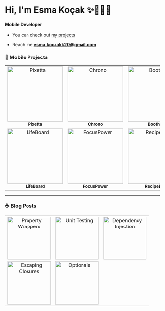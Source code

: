 <h1 align="left">Hi, I'm Esma Koçak ✨👩🏻‍💻</h1>
<h4 align="left">Mobile Developer</h4> 
  

- You can check out [my projects](https://github.com/esmakocak/SWIFT-PORTFOLIO)

- Reach me **esma.kocaakk20@gmail.com**

### 📱 Mobile Projects 
<table>
  <tr>
    <td align="center">
      <a href="https://github.com/esmakocak/SWIFT-PORTFOLIO/blob/main/README.md#-pixetta">
        <img src="https://github.com/user-attachments/assets/5fba328b-034f-4a5b-9450-1cbc993b6dcc" width="180" alt="Pixetta" />
        <br><sub><b>Pixetta</b></sub>
      </a>
    </td>
    <td align="center">
      <a href="https://github.com/esmakocak/Chrono">
        <img src="https://github.com/user-attachments/assets/2a8a254d-1a6a-4e0c-8d99-e5b54c3d229e" width="180" alt="Chrono" />
        <br><sub><b>Chrono</b></sub>
      </a>
    </td>
    <td align="center">
      <a href="https://github.com/esmakocak/Boothie">
        <img src="https://github.com/user-attachments/assets/3e7e7adf-f0ab-490e-8a44-3ab2e8e5ea2e" width="180" alt="Boothie" />
        <br><sub><b>Boothie</b></sub>
      </a>
    </td>
  </tr>
  <tr>
    <td align="center">
      <a href="https://github.com/esmakocak/LifeBoard">
        <img src="https://github.com/user-attachments/assets/a8abd7ca-63dc-48be-8645-4d0487c35713" width="180" alt="LifeBoard" />
        <br><sub><b>LifeBoard</b></sub>
      </a>
    </td>
    <td align="center">
      <a href="https://github.com/esmakocak/FocusPower">
        <img src="https://github.com/user-attachments/assets/8961d0d8-be49-46d5-8427-cf256affcc98" width="180" alt="FocusPower" />
        <br><sub><b>FocusPower</b></sub>
      </a>
    </td>
    <td align="center">
      <a href="https://github.com/esmakocak/RecipeBox">
        <img src="https://github.com/user-attachments/assets/de928659-030f-4b41-8699-79a73a40a421" width="180" alt="RecipeBox" />
        <br><sub><b>RecipeBox</b></sub>
      </a>
    </td>
  </tr>
</table>



---

### ☕️ Blog Posts

<table>
  <tr>
    <td align="center">
      <a href="https://medium.com/@esma.kocaakk20/swiftui-property-wrappers-a-practical-guide-8d032c50ce5c">
        <img src="https://github.com/user-attachments/assets/984d9617-e7cd-47fc-863f-7b47966db9cb" width="140" alt="Property Wrappers" />
      </a>
    </td>
    <td align="center">
      <a href="https://medium.com/@esma.kocaakk20/unit-testing-in-swift-a-simple-introduction-216850a2e9e4">
        <img src="https://github.com/user-attachments/assets/050a1261-6243-46db-a854-0373227a0971" width="140" alt="Unit Testing" />
      </a>
    </td>
    <td align="center">
      <a href="https://medium.com/@esma.kocaakk20/dependency-injection-in-swift-16902986b514">
        <img src="https://github.com/user-attachments/assets/481910e1-3966-4fa2-9898-a208135ed544" width="140" alt="Dependency Injection" />
      </a>
    </td>
  </tr>
  <tr>
    <td align="center">
      <a href="https://medium.com/@esma.kocaakk20/swift-closures-escaping-a32fb5bccf6f">
        <img src="https://github.com/user-attachments/assets/aeb4bd4d-8084-4714-a1a6-a1a10a3becc5" width="140" alt="Escaping Closures" />
      </a>
    </td>
    <td align="center">
      <a href="https://medium.com/@esma.kocaakk20/swift-optionals-path-to-error-free-code-1464e35283d7">
        <img src="https://github.com/user-attachments/assets/0f30d824-4641-46ee-b58c-57205b8922a6" width="140" alt="Optionals" />
      </a>
    </td>
    <td align="center">
      <!-- Boş kutu (şimdilik 5 yazı var) -->
    </td>
  </tr>
</table>
